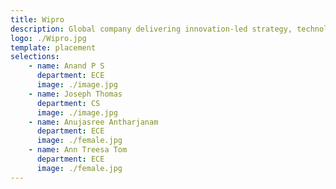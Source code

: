 ```yaml
---
title: Wipro
description: Global company delivering innovation-led strategy, technology, and business consulting services.
logo: ./Wipro.jpg
template: placement
selections:
    - name: Anand P S
      department: ECE
      image: ./image.jpg
    - name: Joseph Thomas
      department: CS
      image: ./image.jpg
    - name: Anujasree Antharjanam
      department: ECE
      image: ./female.jpg
    - name: Ann Treesa Tom
      department: ECE
      image: ./female.jpg
---
```

